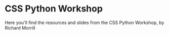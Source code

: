 # CSS Python Workshop

Here you'll find the resources and slides from the CSS Python Workshop, by Richard Morrill
